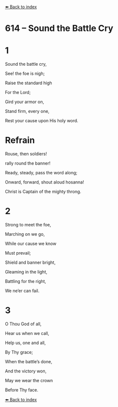 [⬅️ Back to index](../README.md)

# 614 – Sound the Battle Cry





# 1

Sound the battle cry,

See! the foe is nigh;

Raise the standard high

For the Lord;

Gird your armor on,

Stand firm, every one,

Rest your cause upon His holy word.



# Refrain

Rouse, then soldiers!

rally round the banner!

Ready, steady, pass the word along;

Onward, forward, shout aloud hosanna!

Christ is Captain of the mighty throng.



# 2

Strong to meet the foe,

Marching on we go,

While our cause we know

Must prevail;

Shield and banner bright,

Gleaming in the light,

Battling for the right,

We ne’er can fail.



# 3

O Thou God of all,

Hear us when we call,

Help us, one and all,

By Thy grace;

When the battle’s done,

And the victory won,

May we wear the crown

Before Thy face.

[⬅️ Back to index](../README.md)
